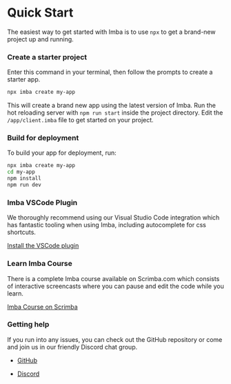 # Quick Start

The easiest way to get started with Imba is to use `npx` to get a brand-new project up and running.

### Create a starter project

Enter this command in your terminal, then follow the prompts to create a starter app.

```sh
npx imba create my-app
```

This will create a brand new app using the latest version of Imba. Run the hot reloading server with `npm run start` inside the project directory. Edit the `/app/client.imba` file to get started on your project.

### Build for deployment

To build your app for deployment, run:

```sh
npx imba create my-app
cd my-app
npm install
npm run dev
```

### Imba VSCode Plugin

We thoroughly recommend using our Visual Studio Code integration which has fantastic tooling when using Imba, including autocomplete for css shortcuts.

[Install the VSCode plugin](https://marketplace.visualstudio.com/items?itemName=scrimba.vsimba)

### Learn Imba Course

There is a complete Imba course available on Scrimba.com which consists of interactive screencasts where you can pause and edit the code while you learn.

[Imba Course on Scrimba](https://scrimba.com/learn/imba)

### Getting help

If you run into any issues, you can check out the GitHub repository or come and join us in our friendly Discord chat group.

- [GitHub](https://github.com/imba/imba)

- [Discord](https://discord.gg/mkcbkRw)
